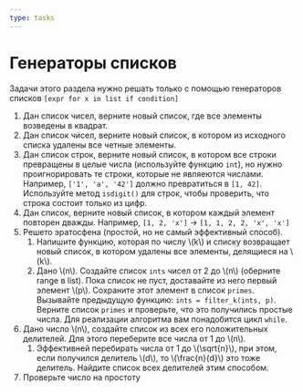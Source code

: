 ```yaml
---
type: tasks
---
```


# Генераторы списков
Задачи этого раздела нужно решать только с помощью генераторов списков `[expr for x in list if condition]`
1. Дан список чисел, верните новый список, где все элементы возведены в квадрат.
1. Дан список чисел, верните новый список, в котором из исходного списка удалены все четные элементы.
1. Дан список строк, верните новый список, в котором все строки превращены в целые числа
   (используйте функцию `int`), но нужно проигнорировать те строки, которые не являеются числами. Например, `['1', 'a', '42']` должно превратиться в `[1, 42]`. Используйте метод `isdigit()` для строк, чтобы проверить, что строка состоит только из цифр.
1. Дан список, верните новый список, в котором каждый элемент повторен дважды. Например, `[1, 2, 'x']` -> `[1, 1, 2, 2, 'x', 'x']`
1. Решето эратосфена (простой, но не самый эффективный способ).
    1. Напишите функцию, которая по числу \\(k\\) и списку возвращает новый список, в котором удалены все элементы, делящиеся на \\(k\\).
    1. Дано \\(n\\). Создайте список `ints` чисел от 2 до \\(n\\) (оберните range в list).
    Пока список не пуст, доставайте из него первый элемент \\(p\\). Сохраните этот элемент в
    список `primes`. Вызывайте предыдущую функцию: `ints = filter_k(ints, p)`. Верните список
    `primes` и проверьте, что это получились простые числа. Для реализации алгоритма
    вам понадобится цикл `while`.
1. Дано число \\(n\\), создайте список из всех его положительных делителей. Для этого переберите все числа от 1 до \\(n\\).
     1. Эффективней перебирать числа от 1 до \\(\\sqrt{n}\\), при этом, если получился делитель
     \\(d\\), то \\(\\frac{n}{d}\\) это тоже делитель. Найдите список всех делителей этим способом.
1. Проверьте число на простоту
